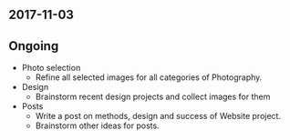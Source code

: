 ## 2017-11-03

## Ongoing
* Photo selection
  * Refine all selected images for all categories of Photography.
* Design
  * Brainstorm recent design projects and collect images for them
* Posts
  * Write a post on methods, design and success of Website project.
  * Brainstorm other ideas for posts.
